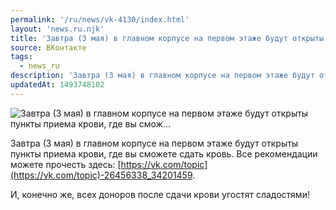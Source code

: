 ```yaml
---
permalink: '/ru/news/vk-4130/index.html'
layout: 'news.ru.njk'
title: 'Завтра (3 мая) в главном корпусе на первом этаже будут открыты пункты приема крови, где вы смож…'
source: ВКонтакте
tags:
  - news_ru
description: 'Завтра (3 мая) в главном корпусе на первом этаже будут открыты пункты приема крови, где вы смож…'
updatedAt: 1493748102
---
```

![Завтра (3 мая) в главном корпусе на первом этаже будут открыты пункты приема крови, где вы смож…](https://sun9-49.userapi.com/impf/c626519/v626519481/69864/Dxu829sBeew.jpg?size=1280x853&quality=96&proxy=1&sign=7cec1f60b93c38ed70023e4d86970945&c_uniq_tag=7xrO7RFIjZUikxCG_dFEK9LKZEb-PUzs-YI7MNWm6WM&type=album)

Завтра (3 мая) в главном корпусе на первом этаже будут открыты пункты приема крови, где вы сможете сдать кровь. Все рекомендации можете прочесть здесь: [https://vk.com/topic](https://vk.com/topic)-26456338_34201459.

И, конечно же, всех доноров после сдачи крови угостят сладостями!
